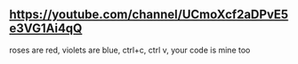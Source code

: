 https://youtube.com/channel/UCmoXcf2aDPvE5e3VG1Ai4qQ
---

roses are red, violets are blue, ctrl+c, ctrl v, your code is mine too